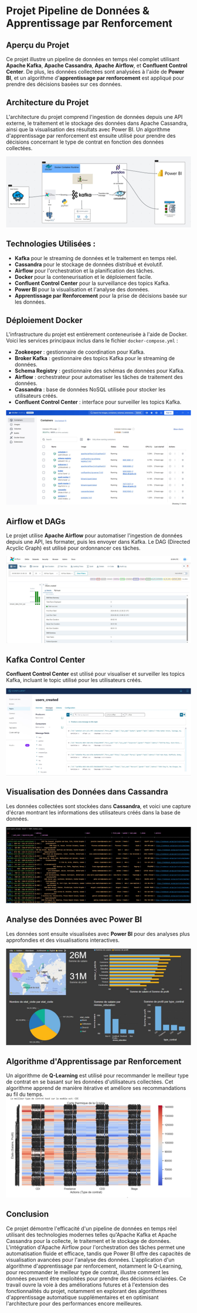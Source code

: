 
# Projet Pipeline de Données & Apprentissage par Renforcement

## Aperçu du Projet
Ce projet illustre un pipeline de données en temps réel complet utilisant **Apache Kafka**, **Apache Cassandra**, **Apache Airflow**, et **Confluent Control Center**. De plus, les données collectées sont analysées à l'aide de **Power BI**, et un algorithme d'**apprentissage par renforcement** est appliqué pour prendre des décisions basées sur ces données.

## Architecture du Projet
L'architecture du projet comprend l'ingestion de données depuis une API externe, le traitement et le stockage des données dans Apache Cassandra, ainsi que la visualisation des résultats avec Power BI. Un algorithme d'apprentissage par renforcement est ensuite utilisé pour prendre des décisions concernant le type de contrat en fonction des données collectées.

![Architecture](image/chema_de_projet.jpg)

## Technologies Utilisées :
- **Kafka** pour le streaming de données et le traitement en temps réel.
- **Cassandra** pour le stockage de données distribué et évolutif.
- **Airflow** pour l'orchestration et la planification des tâches.
- **Docker** pour la conteneurisation et le déploiement facile.
- **Confluent Control Center** pour la surveillance des topics Kafka.
- **Power BI** pour la visualisation et l'analyse des données.
- **Apprentissage par Renforcement** pour la prise de décisions basée sur les données.

## Déploiement Docker
L'infrastructure du projet est entièrement conteneurisée à l'aide de Docker. Voici les services principaux inclus dans le fichier `docker-compose.yml` :
- **Zookeeper** : gestionnaire de coordination pour Kafka.
- **Broker Kafka** : gestionnaire des topics Kafka pour le streaming de données.
- **Schema Registry** : gestionnaire des schémas de données pour Kafka.
- **Airflow** : orchestrateur pour automatiser les tâches de traitement des données.
- **Cassandra** : base de données NoSQL utilisée pour stocker les utilisateurs créés.
- **Confluent Control Center** : interface pour surveiller les topics Kafka.

![Docker](image/docker_projet.jpg)

## Airflow et DAGs
Le projet utilise **Apache Airflow** pour automatiser l'ingestion de données depuis une API, les formater, puis les envoyer dans Kafka. Le DAG (Directed Acyclic Graph) est utilisé pour ordonnancer ces tâches.

![Airflow](image/airflow.jpg)

## Kafka Control Center
**Confluent Control Center** est utilisé pour visualiser et surveiller les topics Kafka, incluant le topic utilisé pour les utilisateurs créés.

![Centre de Contrôle](image/controle.jpg)

## Visualisation des Données dans Cassandra
Les données collectées sont stockées dans **Cassandra**, et voici une capture d'écran montrant les informations des utilisateurs créés dans la base de données.

![Cassandra](image/data_cassandra.jpg)

## Analyse des Données avec Power BI
Les données sont ensuite visualisées avec **Power BI** pour des analyses plus approfondies et des visualisations interactives.

![Power BI](image/analyse_donne_powerBI.jpg)

## Algorithme d'Apprentissage par Renforcement
Un algorithme de **Q-Learning** est utilisé pour recommander le meilleur type de contrat en se basant sur les données d'utilisateurs collectées. Cet algorithme apprend de manière itérative et améliore ses recommandations au fil du temps.
![Power BI](image/cart.jpg)  

## Conclusion
Ce projet démontre l'efficacité d'un pipeline de données en temps réel utilisant des technologies modernes telles qu'Apache Kafka et Apache Cassandra pour la collecte, le traitement et le stockage de données. L'intégration d'Apache Airflow pour l'orchestration des tâches permet une automatisation fluide et efficace, tandis que Power BI offre des capacités de visualisation avancées pour l'analyse des données. L'application d'un algorithme d'apprentissage par renforcement, notamment le Q-Learning, pour recommander le meilleur type de contrat, illustre comment les données peuvent être exploitées pour prendre des décisions éclairées. Ce travail ouvre la voie à des améliorations futures et à l'extension des fonctionnalités du projet, notamment en explorant des algorithmes d'apprentissage automatique supplémentaires et en optimisant l'architecture pour des performances encore meilleures.